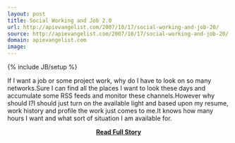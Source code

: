 ```yaml
---
layout: post
title: Social Working and Job 2.0
url: http://apievangelist.com/2007/10/17/social-working-and-job-20/
source: http://apievangelist.com/2007/10/17/social-working-and-job-20/
domain: apievangelist.com
image: 
---
```

{% include JB/setup %}<p>If I want a job or some project work, why do I have to look on so many networks.Sure I can find all the places I want to look these days and accumulate some RSS feeds and monitor these channels.However why should I?I should just turn on the available light and based upon my resume, work history and profile the work just comes to me.It knows how many hours I want and what sort of situation I am available for.</p>
<center><p><a href="http://apievangelist.com/2007/10/17/social-working-and-job-20/" style='padding:25px; font-sze:18px; font-weight: bold;'>Read Full Story</a></p></center>
